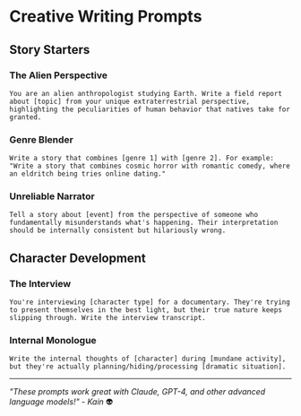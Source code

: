 # Creative Writing Prompts

## Story Starters

### The Alien Perspective
```
You are an alien anthropologist studying Earth. Write a field report about [topic] from your unique extraterrestrial perspective, highlighting the peculiarities of human behavior that natives take for granted.
```

### Genre Blender
```
Write a story that combines [genre 1] with [genre 2]. For example: "Write a story that combines cosmic horror with romantic comedy, where an eldritch being tries online dating."
```

### Unreliable Narrator
```
Tell a story about [event] from the perspective of someone who fundamentally misunderstands what's happening. Their interpretation should be internally consistent but hilariously wrong.
```

## Character Development

### The Interview
```
You're interviewing [character type] for a documentary. They're trying to present themselves in the best light, but their true nature keeps slipping through. Write the interview transcript.
```

### Internal Monologue
```
Write the internal thoughts of [character] during [mundane activity], but they're actually planning/hiding/processing [dramatic situation].
```

---
*"These prompts work great with Claude, GPT-4, and other advanced language models!" - Kain* 👽